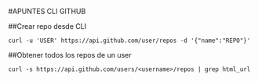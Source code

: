 #APUNTES CLI GITHUB

##Crear repo desde CLI
```
curl -u 'USER' https://api.github.com/user/repos -d '{"name":"REPO"}'
```
##Obtener todos los repos de un user
```
curl -s https://api.github.com/users/<username>/repos | grep html_url
```
